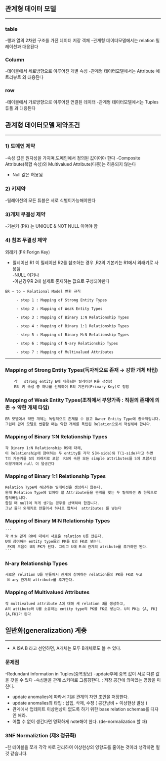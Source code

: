 
## 관계형 데이터 모델
---------------------------

### table 
-행과 열의 2차원 구조를 가진 데이터 저장 객체
    -관계형 데이터모델에서는 relation 릴레이션과 대응된다

### Column 
-테이블에서 세로방향으로 이루어진 개별 속성
   -관계형 데이터모델에서는 Attribute 애트리뷰트 와 대응된다

### row
-테이블에서 가로방향으로 이루어진 연결된 데이터
  -관계형 데이터모델에서는 Tuples 튜플 과 대응된다


## 관계형 데이터모델 제약조건
--------------------------------

### 1) 도메인 제약
-속성 값은 원자성을 가지며,도메인에서 정의된 값이어야 한다
-Composite Attribute(복합 속성)와 Multivalued Attribute(다중)는 허용되지 않는다
- Null 값은 허용됨

### 2) 키제약 
-릴레이션의 모든 튜블은 서로 식별이가능해야한다

### 3)개체 무결성 제약
-기본키 (PK) 는 UNIQUE & NOT NULL 이어야 함


### 4) 참조 무결성 제약
외래키 (FK:Forign Key)
- 릴레이션 R1 이 릴레이션 R2를 참조하는 경우 ,R2의 기본키는 R1에서 외래키로 사용됨   
-NULL 이거나   
-아닌경우R 2에 실제로 존재하는 값으로 구성되야한다   

```
ER – to – Relational Model 변환 규칙

     - step 1 : Mapping of Strong Entity Types

     - step 2 : Mapping of Weak Entity Types

     - step 3 : Mapping of Binary 1:N Relationship Types

     - step 4 : Mapping of Binary 1:1 Relationship Types

     - step 5 : Mapping of Binary M:N Relationship Types

     - step 6 : Mapping of N-ary Relationship Types

     - step 7 : Mapping of Multivalued Attributes
```
-------------------------------------
  ###   Mapping of Strong Entity Types(독자적으로 존재 → 강한 개체 타입)
  ```
      각   strong entity E에 대응되는 릴레이션 R을 생성함
      E의 키 속성 중 하나를 선택하여 R의 기본키(Primary Key)로 정함
```
   ###   Mapping of Weak Entity Types(조직에서 부양가족 : 직원의 존재에 의존 → 약한 개체 타입)
   ```
   ER 모델에서 약한 개체는 독립적으로 존재할 수 없고 Owner Entity Type에 종속적입니다.
   그런데 관계 모델로 변환할 때는 약한 개체를 독립된 Relation으로서 작성해야 합니다.
   ```  
   ###   Mapping of Binary 1:N Relationship Types    
   ```
   각 Binary 1:N Relationship RS에 대해, 
   이 Relationship에 참여하는 두 entity를 각각 S(N-side)와 T(1-side)라고 하면
   T의 기본키를 S의 외래키로 포함  RS에 속한 모든 simple attributes를 S에 포함시킴
   이렇게해야 null 이 덜생긴다
```

   ###   Mapping of Binary 1:1 Relationship Types
   ```
   Relation Type에 해당하는 릴레이션을 생성하지 않는다.
   원래 Relation Type에 있어야 할 Attribute들을 관계를 맺는 두 릴레이션 중 한쪽으로 합쳐버립니다.
   합칠 때 null이 적게 생기는 경우를 선택하여 합칩니다.
   그냥 둘다 외래키로 만들어서 하나로 합쳐서  attributes 를 넣는다
```

   
   ###    Mapping of Binary M:N Relationship Types
    ```
    각 M:N 관계 RR에 대해서 새로운 relation U를 만든다.
    U에 참여하는 entity type들의 PK를 U의 FK로 넣는다.
     FK의 모음이 U의 PK가 된다. 그리고 U에 M:N 관계의 atribute를 추가하면 된다.
    ```
   ### N-ary Relationship Types
   ```
   새로운 relation U를 만들어서 관계에 참여하는 relation들의 PK를 FK로 두고
    N-ary 관계의 attribute를 추가한다.
   ```
   ### Mapping of Multivalued Attributes
   ```
   각 multivalued attribute A에 대해 새 relation U를 생성하고, 
   A의 attibute와 U를 소유하는 entity type의 PK를 FK로 넣는다. U의 PK는 {A, FK}{A,FK}가 된다
   ```
## 일반화(generalization) 계층  
-----------------------------------------

- A ISA B 라고 선언하면, A개체는 모두 B개체로도 볼 수 있다.

### 문제점 
 -Redundant Information in Tuples(중복정보)
 -update후에 중복 값이 서로 다른 값을 갖을 수 있다
 -속성들을 관계 스키마로 그룹핑한다. : 저장 공간에 의미있는 영향을 미친다.
 - update anomalies에 따라서 기본 관계의 자연 조인을 저장한다.
 - update anomalies의 타입 : 삽입, 삭제, 수정 ( 공간낭비 + 이상현상 발생 )
 - 관계에서 업데이트 이상현상이 없도록 하기 위한 base relation schemas를 디자인 해라.
 - 어쩔 수 없이 생긴다면 명확하게 note해야 한다. (de-normalization 할 때)



### 3NF Normaliztion (제3 정규화)
-한 테이블을 쪼개 각각 따로 관리하여 이상현상의 영향도를 줄이는 것이라 생각하면 될 것 같습니다.

